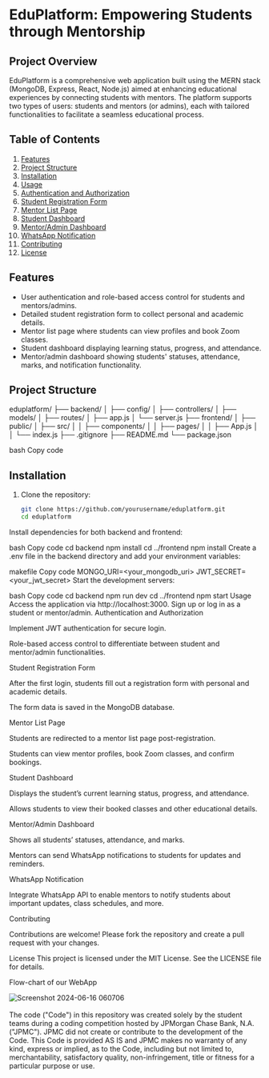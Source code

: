 # EduPlatform: Empowering Students through Mentorship

## Project Overview
EduPlatform is a comprehensive web application built using the MERN stack (MongoDB, Express, React, Node.js) aimed at enhancing educational experiences by connecting students with mentors. The platform supports two types of users: students and mentors (or admins), each with tailored functionalities to facilitate a seamless educational process.

## Table of Contents
1. [Features](#features)
2. [Project Structure](#project-structure)
3. [Installation](#installation)
4. [Usage](#usage)
5. [Authentication and Authorization](#authentication-and-authorization)
6. [Student Registration Form](#student-registration-form)
7. [Mentor List Page](#mentor-list-page)
8. [Student Dashboard](#student-dashboard)
9. [Mentor/Admin Dashboard](#mentor-admin-dashboard)
10. [WhatsApp Notification](#whatsapp-notification)
11. [Contributing](#contributing)
12. [License](#license)

## Features
- User authentication and role-based access control for students and mentors/admins.
- Detailed student registration form to collect personal and academic details.
- Mentor list page where students can view profiles and book Zoom classes.
- Student dashboard displaying learning status, progress, and attendance.
- Mentor/admin dashboard showing students' statuses, attendance, marks, and notification functionality.

## Project Structure
eduplatform/
├── backend/
│ ├── config/
│ ├── controllers/
│ ├── models/
│ ├── routes/
│ ├── app.js
│ └── server.js
├── frontend/
│ ├── public/
│ ├── src/
│ │ ├── components/
│ │ ├── pages/
│ │ ├── App.js
│ │ └── index.js
├── .gitignore
├── README.md
└── package.json

bash
Copy code

## Installation
1. Clone the repository:
   ```bash
   git clone https://github.com/yourusername/eduplatform.git
   cd eduplatform
Install dependencies for both backend and frontend:

bash
Copy code
cd backend
npm install
cd ../frontend
npm install
Create a .env file in the backend directory and add your environment variables:

makefile
Copy code
MONGO_URI=<your_mongodb_uri>
JWT_SECRET=<your_jwt_secret>
Start the development servers:

bash
Copy code
cd backend
npm run dev
cd ../frontend
npm start
Usage
Access the application via http://localhost:3000.
Sign up or log in as a student or mentor/admin.
Authentication and Authorization

Implement JWT authentication for secure login.

Role-based access control to differentiate between student and mentor/admin functionalities.

Student Registration Form

After the first login, students fill out a registration form with personal and academic details.

The form data is saved in the MongoDB database.

Mentor List Page

Students are redirected to a mentor list page post-registration.

Students can view mentor profiles, book Zoom classes, and confirm bookings.

Student Dashboard

Displays the student’s current learning status, progress, and attendance.

Allows students to view their booked classes and other educational details.

Mentor/Admin Dashboard

Shows all students’ statuses, attendance, and marks.

Mentors can send WhatsApp notifications to students for updates and reminders.

WhatsApp Notification

Integrate WhatsApp API to enable mentors to notify students about important updates, class schedules, and more.

Contributing

Contributions are welcome! Please fork the repository and create a pull request with your changes.


License
This project is licensed under the MIT License. See the LICENSE file for details.

Flow-chart of our WebApp


![Screenshot 2024-06-16 060706](https://github.com/cfgmumbai24/Team-27/assets/128352039/ad5e4b25-b1a6-474e-9811-d8c34e525deb)
 <br /> <br /> The code ("Code") in this repository was created solely by the student teams during a coding competition hosted by JPMorgan Chase Bank, N.A. ("JPMC"). JPMC did not create or contribute to the development of the Code. This Code is provided AS IS and JPMC makes no warranty of any kind, express or implied, as to the Code, including but not limited to, merchantability, satisfactory quality, non-infringement, title or fitness for a particular purpose or use.